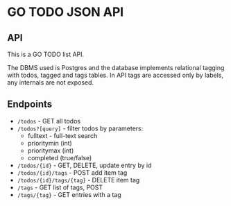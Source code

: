 # GO TODO JSON API

## API

This is a GO TODO list API.

The DBMS used is Postgres and the database implements relational tagging with todos, tagged and tags tables. In API tags are accessed only by labels, any internals are not exposed.

## Endpoints

- `/todos` - GET all todos
- `/todos?[query]` - filter todos by parameters:
    - fulltext - full-text search
    - prioritymin (int)
    - prioritymax (int)
    - completed (true/false)
- `/todos/{id}` - GET, DELETE, update entry by id
- `/todos/{id}/tags` - POST add item tag
- `/todos/{id}/tags/{tag}` - DELETE item tag
- `/tags` - GET list of tags, POST
- `/tags/{tag}` - GET entries with a tag

